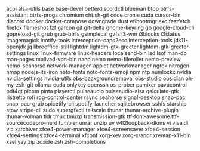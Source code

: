 acpi
alsa-utils
base
base-devel
betterdiscordctl
blueman
btop
btrfs-assistant
btrfs-progs
chromium
cht.sh-git
code
cronie
cuda
cursor-bin
discord
docker
docker-compose
downgrade
dust
efibootmgr
exo
fastfetch
firefox
flameshot
fzf
garcon
git
git-delta
gnome-keyring
go
google-cloud-cli
gopreload-git
grub
grub-btrfs
gsimplecal
gvfs
i3-wm
i3blocks
i3status
imagemagick
inotify-tools
interception-caps2esc
interception-tools
jdk11-openjdk
jq
libreoffice-still
lightdm
lightdm-gtk-greeter
lightdm-gtk-greeter-settings
linux
linux-firmware
linux-headers
localsend-bin
lsd
lsof
man-db
man-pages
mullvad-vpn-bin
nano
nemo
nemo-fileroller
nemo-preview
nemo-seahorse
network-manager-applet
networkmanager
ngrok
nitrogen
nmap
nodejs-lts-iron
noto-fonts
noto-fonts-emoji
npm
ntp
numlockx
nvidia
nvidia-settings
nvidia-utils
obs-backgroundremoval
obs-studio
obsidian
oh-my-zsh-git
ollama-cuda
onlykey
openssh
os-prober
pamixer
pavucontrol
pdf4qt
picom
pinta
playerctl
pulseaudio
pulseaudio-alsa
qalculate-gtk
ristretto
rofi
rog-control-center
rsync
seahorse
signal-desktop
snap-pac
snap-pac-grub
spicetify-cli
spotify-launcher
sqlitebrowser
sshfs
starship
stow
stripe-cli
sudo
supergfxctl
tailscale
thunar
thunar-archive-plugin
thunar-volman
tldr
tmux
tmuxp
transmission-gtk
ttf-font-awesome
ttf-sourcecodepro-nerd
tumbler
unrar
unzip
uv
v4l2loopback-dkms
vi
vivaldi
vlc
xarchiver
xfce4-power-manager
xfce4-screensaver
xfce4-session
xfce4-settings
xfce4-terminal
xfconf
xorg-xev
xorg-xrandr
xremap-x11-bin
xsel
yay
zip
zoxide
zsh
zsh-completions
